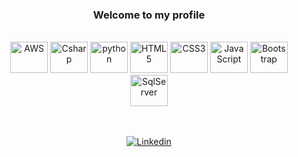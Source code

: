 <div align="center">
    
### Welcome to my profile 


<div style="display: inline_block"><br>

  <img alt="AWS" height="50" width="60" src="https://cdn.jsdelivr.net/gh/devicons/devicon@latest/icons/amazonwebservices/amazonwebservices-plain-wordmark.svg"/>
  <img alt="Csharp" height="50" width="60" src="https://cdn.jsdelivr.net/gh/devicons/devicon@latest/icons/csharp/csharp-original.svg"/>
  <img alt="python" height="50" width="60" src="https://cdn.jsdelivr.net/gh/devicons/devicon@latest/icons/python/python-plain-wordmark.svg"/>
  <img alt="HTML5" height="50" width="60" src="https://cdn.jsdelivr.net/gh/devicons/devicon@latest/icons/html5/html5-original.svg"/>
  <img alt="CSS3" height="50" width="60" src="https://cdn.jsdelivr.net/gh/devicons/devicon@latest/icons/css3/css3-original.svg" /> 
  <img alt="JavaScript" height="50" width="60" src="https://cdn.jsdelivr.net/gh/devicons/devicon@latest/icons/javascript/javascript-original.svg" /> 
  <img alt="Bootstrap" height="50" width="60" src="https://cdn.jsdelivr.net/gh/devicons/devicon@latest/icons/bootstrap/bootstrap-original.svg" />
  <img alt="SqlServer" height="50" width="60" src="https://cdn.jsdelivr.net/gh/devicons/devicon@latest/icons/microsoftsqlserver/microsoftsqlserver-original.svg" />
      
</div><br><br>

[![Linkedin](https://img.shields.io/badge/LinkedIn-0077B5?style=for-the-badge&logo=linkedin&logoColor=white)](https://www.linkedin.com/in/incodewetrust/) 
















</div>
